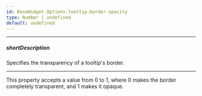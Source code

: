 ```yaml
---
id: BaseWidget.Options.tooltip.border.opacity
type: Number | undefined
default: undefined
---
```

---
##### shortDescription
Specifies the transparency of a tooltip's border.

---
This property accepts a value from 0 to 1, where 0 makes the border completely transparent, and 1 makes it opaque.